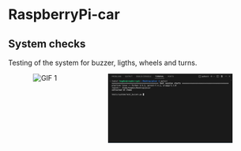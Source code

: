 # RaspberryPi-car


## System checks
Testing of the system for buzzer, ligths, wheels and turns.
<div style="display: flex; justify-content: center;">
    <img src="assets/car.gif" alt="GIF 1" width="30%">
    <img src="assets/test.gif" alt="GIF 2" width="50%">
</div>
